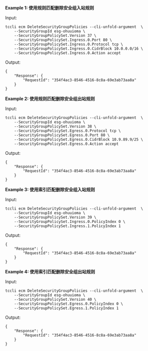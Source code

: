 **Example 1: 使用规则匹配删除安全组入站规则**



Input: 

```
tccli ecm DeleteSecurityGroupPolicies --cli-unfold-argument  \
    --SecurityGroupId esg-ohuuioma \
    --SecurityGroupPolicySet.Version 37 \
    --SecurityGroupPolicySet.Ingress.0.Port 80 \
    --SecurityGroupPolicySet.Ingress.0.Protocol tcp \
    --SecurityGroupPolicySet.Ingress.0.CidrBlock 10.0.0.0/16 \
    --SecurityGroupPolicySet.Ingress.0.Action accept
```

Output: 
```
{
    "Response": {
        "RequestId": "354f4ac3-8546-4516-8c8a-69e3ab73aa8a"
    }
}
```

**Example 2: 使用规则匹配删除安全组出站规则**



Input: 

```
tccli ecm DeleteSecurityGroupPolicies --cli-unfold-argument  \
    --SecurityGroupId esg-ohuuioma \
    --SecurityGroupPolicySet.Version 38 \
    --SecurityGroupPolicySet.Egress.0.Protocol tcp \
    --SecurityGroupPolicySet.Egress.0.Port 80 \
    --SecurityGroupPolicySet.Egress.0.CidrBlock 10.9.89.9/25 \
    --SecurityGroupPolicySet.Egress.0.Action accept
```

Output: 
```
{
    "Response": {
        "RequestId": "354f4ac3-8546-4516-8c8a-69e3ab73aa8a"
    }
}
```

**Example 3: 使用索引匹配删除安全组入站规则**



Input: 

```
tccli ecm DeleteSecurityGroupPolicies --cli-unfold-argument  \
    --SecurityGroupId esg-ohuuioma \
    --SecurityGroupPolicySet.Version 39 \
    --SecurityGroupPolicySet.Ingress.0.PolicyIndex 0 \
    --SecurityGroupPolicySet.Ingress.1.PolicyIndex 1
```

Output: 
```
{
    "Response": {
        "RequestId": "354f4ac3-8546-4516-8c8a-69e3ab73aa8a"
    }
}
```

**Example 4: 使用索引匹配删除安全组出站规则**



Input: 

```
tccli ecm DeleteSecurityGroupPolicies --cli-unfold-argument  \
    --SecurityGroupId esg-ohuuioma \
    --SecurityGroupPolicySet.Version 40 \
    --SecurityGroupPolicySet.Egress.0.PolicyIndex 0 \
    --SecurityGroupPolicySet.Egress.1.PolicyIndex 1
```

Output: 
```
{
    "Response": {
        "RequestId": "354f4ac3-8546-4516-8c8a-69e3ab73aa8a"
    }
}
```

